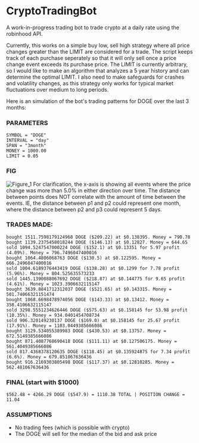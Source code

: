 # CryptoTradingBot
A work-in-progress trading bot to trade crypto at a daily rate using the robinhood API.

Currently, this works on a simple buy low, sell high strategy where all price changes greater than the LIMIT are considered for a trade.  The script keeps track of each purchase seperately so that it will only sell once a price change event exceeds its purchase price.  The LIMIT is currently arbitrary, so I would like to make an algorithm that analyzes a 5 year history and can determine the optimal LIMIT.  I also need to make safeguards for crashes and volatility changes, as this strategy only works for typical market fluctuations over medium to long periods.


Here is an simulation of the bot's trading patterns for DOGE over the last 3 months:
### PARAMETERS
```
SYMBOL = "DOGE"
INTERVAL = "day"
SPAN = "3month"
MONEY = 1000.00
LIMIT = 0.05
```

### FIG
![Figure_1](https://user-images.githubusercontent.com/63984796/167147167-d6d6db1b-afc0-492b-987c-1131e26847b3.png)
For clarification, the x-axis is showing all events where the price change was more than 5.0% in either direction over time.  The distance between points does NOT correlate with the amount of time between the events.  IE, the distance between p1 and p2 could represent one month, where the distance between p2 and p3 could represent 5 days.

### TRADES MADE:
```
bought 1511.7598179124968 DOGE ($209.22) at $0.138395. Money = 790.78
bought 1139.2375458018244 DOGE ($146.13) at $0.12827. Money = 644.65
sold 1094.5247547000224 DOGE ($152.1) at $0.13351 for 5.97 profit (4.09%). Money = 796.7496047400016
bought 1064.4806068763 DOGE ($130.5) at $0.122595. Money = 666.2496047400016
sold 1004.6189376443419 DOGE ($138.28) at $0.1299 for 7.78 profit (5.96%). Money = 804.525635573233
sold 1445.1390088067692 DOGE ($218.87) at $0.144775 for 9.65 profit (4.61%). Money = 1023.3906632115147
bought 3639.8841712312037 DOGE ($521.65) at $0.143315. Money = 501.74066321151474
bought 1068.6698478974056 DOGE ($143.33) at $0.13412. Money = 358.4106632115147
sold 3298.5551234626446 DOGE ($575.63) at $0.158145 for 53.98 profit (10.35%). Money = 934.0401454708734
sold 906.320149230137 DOGE ($169.0) at $0.158145 for 25.67 profit (17.91%). Money = 1103.0449385666086
bought 3129.534055389983 DOGE ($430.53) at $0.13757. Money = 672.5149385666086
bought 871.4087768690418 DOGE ($111.11) at $0.127506175. Money = 561.4049385666086
sold 817.4368378120635 DOGE ($118.45) at $0.135924875 for 7.34 profit (6.6%). Money = 679.851067636436
bought 916.2169303805498 DOGE ($117.37) at $0.12810285. Money = 562.481067636436
```

### FINAL (start with $1000)
`$562.48 + 4266.29 DOGE ($547.9) = 1110.38 TOTAL | POSITION CHANGE = 11.04`

### ASSUMPTIONS
- No trading fees (which is possible with crypto)
- The DOGE will sell for the median of the bid and ask price
